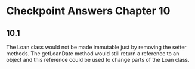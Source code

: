 # Checkpoint Answers Chapter 10 #
## 10.1 ##
The Loan class would not be made immutable just by removing the setter methods. The getLoanDate method would still return a reference to an object and this reference could be used to change parts of the Loan class.  
